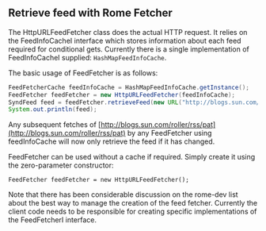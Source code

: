 ## Retrieve feed with Rome Fetcher

The HttpURLFeedFetcher class does the actual HTTP request. It relies on
the FeedInfoCacheI interface which stores information about each feed
required for conditional gets. Currently there is a single
implementation of FeedInfoCacheI supplied: `HashMapFeedInfoCache`.

The basic usage of FeedFetcher is as follows:

```java
FeedFetcherCache feedInfoCache = HashMapFeedInfoCache.getInstance();
FeedFetcher feedFetcher = new HttpURLFeedFetcher(feedInfoCache);
SyndFeed feed = feedFetcher.retrieveFeed(new URL("http://blogs.sun.com/roller/rss/pat"));
System.out.println(feed);
```

Any subsequent fetches of
[http://blogs.sun.com/roller/rss/pat](http://blogs.sun.com/roller/rss/pat)
by any FeedFetcher using feedInfoCache will now only retrieve the feed
if it has changed.

FeedFetcher can be used without a cache if required. Simply create it using the 
zero-parameter constructor:

```
FeedFetcher feedFetcher = new HttpURLFeedFetcher();
```

Note that there has been considerable discussion on the rome-dev list about the 
best way to manage the creation of the feed fetcher. Currently the client code 
needs to be responsible for creating specific implementations of the FeedFetcherI interface.
